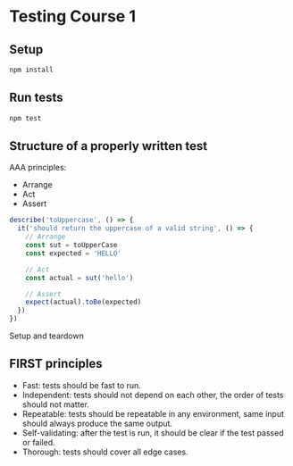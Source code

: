 # Testing Course 1

## Setup

```bash
npm install
```

## Run tests

```bash
npm test
```

## Structure of a properly written test

AAA principles:

- Arrange
- Act
- Assert

```js
describe('toUppercase', () => {
  it('should return the uppercase of a valid string', () => {
    // Arrange
    const sut = toUpperCase
    const expected = 'HELLO'

    // Act
    const actual = sut('hello')

    // Assert
    expect(actual).toBe(expected)
  })
})
```
Setup and teardown

## FIRST principles

- Fast: tests should be fast to run.
- Independent: tests should not depend on each other, the order of tests should not matter.
- Repeatable: tests should be repeatable in any environment, same input should always produce the same output.
- Self-validating: after the test is run, it should be clear if the test passed or failed.
- Thorough: tests should cover all edge cases.